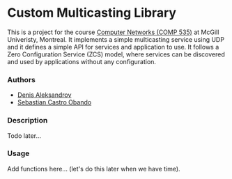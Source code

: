 # Custom Multicasting Library
This is a project for the course [Computer Networks (COMP 535)](https://www.mcgill.ca/study/2023-2024/courses/comp-535) at McGill Univeristy, Montreal. It implements a simple multicasting service using UDP and it defines a simple API for services and application to use. It follows a Zero Configuration Service (ZCS) model, where services can be discovered and used by applications without any configuration.

### Authors
- [Denis Aleksandrov](https://github.com/aleksandrov-denis)
- [Sebastian Castro Obando](https://github.com/sebastiancastroobando/)

### Description
Todo later...

### Usage
Add functions here... (let's do this later when we have time).
